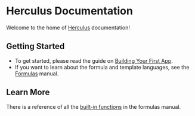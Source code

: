 # Herculus Documentation

Welcome to the home of [Herculus](https://www.herculus.io) documentation!

## Getting Started

* To get started, please read the guide
  on [Building Your First App](guides/app/).
* If you want to learn about the formula and template languages,
  see the [Formulas](formulas/) manual.
  
## Learn More

There is a reference of all the
[built-in functions](formulas/#included-functions) in the formulas manual.
